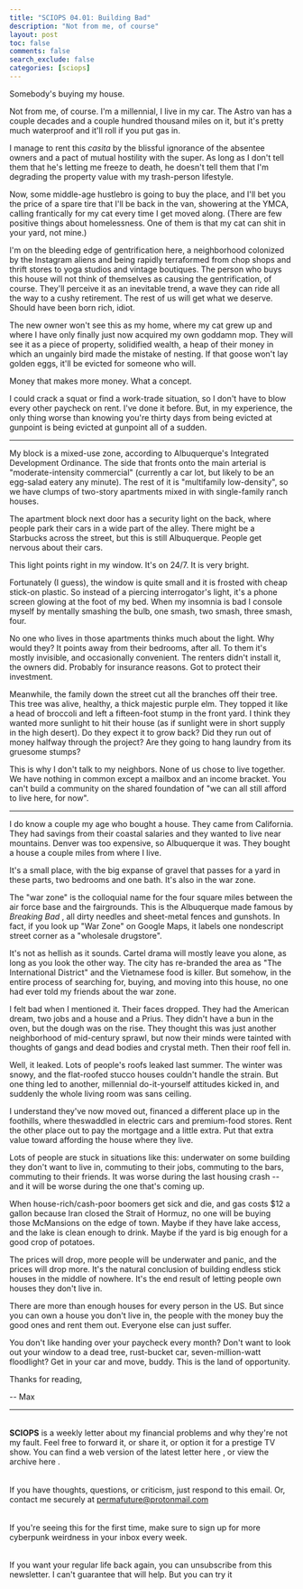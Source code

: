 ```yaml
---
title: "SCIOPS 04.01: Building Bad"
description: "Not from me, of course"
layout: post
toc: false
comments: false
search_exclude: false
categories: [sciops]
---
```







 Somebody's buying my house.
 







 Not from me, of course. I'm a millennial, I live in my car. The Astro van has a couple decades and a couple hundred thousand miles on it, but it's pretty much waterproof and it'll roll if you put gas in.
 







 I manage to rent this
 *casita* 
 by the blissful ignorance of the absentee owners and a pact of mutual hostility with the super. As long as I don't tell them that he's letting me freeze to death, he doesn't tell them that I'm degrading the property value with my trash-person lifestyle.
 







 Now, some middle-age hustlebro is going to buy the place, and I'll bet you the price of a spare tire that I'll be back in the van, showering at the YMCA, calling frantically for my cat every time I get moved along. (There are few positive things about homelessness. One of them is that my cat can shit in your yard, not mine.)
 







 I'm on the bleeding edge of gentrification here, a neighborhood colonized by the Instagram aliens and being rapidly terraformed from chop shops and thrift stores to yoga studios and vintage boutiques. The person who buys this house will not think of themselves as causing the gentrification, of course. They'll perceive it as an inevitable trend, a wave they can ride all the way to a cushy retirement. The rest of us will get what we deserve. Should have been born rich, idiot.
 







 The new owner won't see this as my home, where my cat grew up and where I have only finally just now acquired my own goddamn mop. They will see it as a piece of property, solidified wealth, a heap of their money in which an ungainly bird made the mistake of nesting. If that goose won't lay golden eggs, it'll be evicted for someone who will.
 







 Money that makes more money. What a concept.
 







 I could crack a squat or find a work-trade situation, so I don't have to blow every other paycheck on rent. I've done it before. But, in my experience, the only thing worse than knowing you're thirty days from being evicted at gunpoint is being evicted at gunpoint all of a sudden.
 







 ---
 







 My block is a mixed-use zone, according to Albuquerque's Integrated Development Ordinance. The side that fronts onto the main arterial is "moderate-intensity commercial" (currently a car lot, but likely to be an egg-salad eatery any minute). The rest of it is "multifamily low-density", so we have clumps of two-story apartments mixed in with single-family ranch houses.
 







 The apartment block next door has a security light on the back, where people park their cars in a wide part of the alley. There might be a Starbucks across the street, but this is still Albuquerque. People get nervous about their cars.
 







 This light points right in my window. It's on 24/7. It is very bright.
 







 Fortunately (I guess), the window is quite small and it is frosted with cheap stick-on plastic. So instead of a piercing interrogator's light, it's a phone screen glowing at the foot of my bed. When my insomnia is bad I console myself by mentally smashing the bulb, one smash, two smash, three smash, four.
 







 No one who lives in those apartments thinks much about the light. Why would they? It points away from their bedrooms, after all. To them it's mostly invisible, and occasionally convenient. The renters didn't install it, the owners did. Probably for insurance reasons. Got to protect their investment.
 







 Meanwhile, the family down the street cut all the branches off their tree. This tree was alive, healthy, a thick majestic purple elm. They topped it like a head of broccoli and left a fifteen-foot stump in the front yard. I think they wanted more sunlight to hit their house (as if sunlight were in short supply in the high desert). Do they expect it to grow back? Did they run out of money halfway through the project? Are they going to hang laundry from its gruesome stumps?
 







 This is why I don't talk to my neighbors. None of us chose to live together. We have nothing in common except a mailbox and an income bracket. You can't build a community on the shared foundation of "we can all still afford to live here, for now".
 







 ---
 







 I do know a couple my age who bought a house. They came from California. They had savings from their coastal salaries and they wanted to live near mountains. Denver was too expensive, so Albuquerque it was. They bought a house a couple miles from where I live.
 







 It's a small place, with the big expanse of gravel that passes for a yard in these parts, two bedrooms and one bath. It's also in the war zone.
 







 The "war zone" is the colloquial name for the four square miles between the air force base and the fairgrounds. This is the Albuquerque made famous by
 *Breaking Bad* 
 , all dirty needles and sheet-metal fences and gunshots. In fact, if you look up "War Zone" on Google Maps, it labels one nondescript street corner as a "wholesale drugstore".
 







 It's not as hellish as it sounds. Cartel drama will mostly leave you alone, as long as you look the other way. The city has re-branded the area as "The International District" and the Vietnamese food is killer. But somehow, in the entire process of searching for, buying, and moving into this house, no one had ever told my friends about the war zone.
 







 I felt bad when I mentioned it. Their faces dropped. They had the American dream, two jobs and a house and a Prius. They didn't have a bun in the oven, but the dough was on the rise. They thought this was just another neighborhood of mid-century sprawl, but now their minds were tainted with thoughts of gangs and dead bodies and crystal meth. Then their roof fell in.
 







 Well, it leaked. Lots of people's roofs leaked last summer. The winter was snowy, and the flat-roofed stucco houses couldn't handle the strain. But one thing led to another, millennial do-it-yourself attitudes kicked in, and suddenly the whole living room was sans ceiling.
 







 I understand they've now moved out, financed a different place up in the foothills, where theswaddled in electric cars and premium-food stores. Rent the other place out to pay the mortgage and a little extra. Put that extra value toward affording the house where they live.
 







 Lots of people are stuck in situations like this: underwater on some building they don't want to live in, commuting to their jobs, commuting to the bars, commuting to their friends. It was worse during the last housing crash -- and it will be worse during the one that's coming up.
 







 When house-rich/cash-poor boomers get sick and die, and gas costs $12 a gallon because Iran closed the Strait of Hormuz, no one will be buying those McMansions on the edge of town. Maybe if they have lake access, and the lake is clean enough to drink. Maybe if the yard is big enough for a good crop of potatoes.
 







 The prices will drop, more people will be underwater and panic, and the prices will drop more. It's the natural conclusion of building endless stick houses in the middle of nowhere. It's the end result of letting people own houses they don't live in.
 







 There are more than enough houses for every person in the US. But since you can own a house you don't live in, the people with the money buy the good ones and rent them out. Everyone else can just suffer.
 







 You don't like handing over your paycheck every month? Don't want to look out your window to a dead tree, rust-bucket car, seven-million-watt floodlight? Get in your car and move, buddy. This is the land of opportunity.
 







 Thanks for reading,
 







 -- Max
 

  






---


###### 
**SCIOPS** 
 is a weekly letter about my financial problems and why they're not my fault. Feel free to forward it, or share it, or option it for a prestige TV show. You can find a web version of the
 latest letter here
 , or view the
 archive here
 .


###### 
 If you have thoughts, questions, or criticism, just respond to this email. Or, contact me securely at
 permafuture@protonmail.com


###### 
 If you're seeing this for the first time, make sure to
 sign up
 for more  cyberpunk weirdness in your inbox every week.


###### 
 If you want your regular life back again, you can unsubscribe from this newsletter. I can't guarantee that will help. But you can try it



